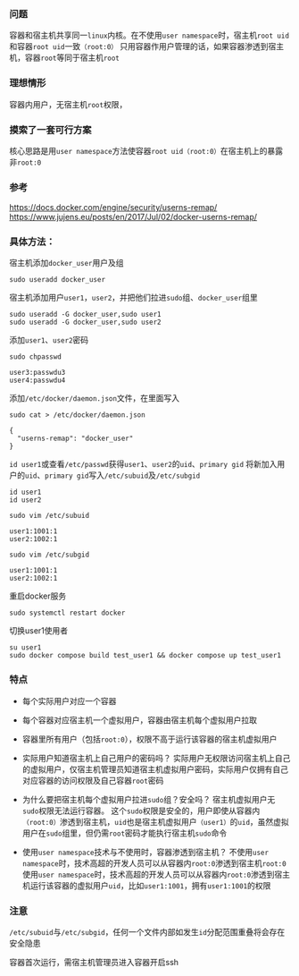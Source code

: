 ### 问题
容器和宿主机共享同一`linux`内核。在不使用`user namespace`时，宿主机`root uid`和容器`root uid`一致`（root:0）`
只用容器作用户管理的话，如果容器渗透到宿主机，容器`root`等同于宿主机`root`

### 理想情形
容器内用户，无宿主机`root`权限，

### 摸索了一套可行方案
核心思路是用`user namespace`方法使容器`root uid（root:0）`在宿主机上的暴露非`root:0`

### 参考
https://docs.docker.com/engine/security/userns-remap/
https://www.jujens.eu/posts/en/2017/Jul/02/docker-userns-remap/

### 具体方法：

宿主机添加`docker_user`用户及组

```shell
sudo useradd docker_user
```

宿主机添加用户`user1`，`user2`，并把他们拉进`sudo`组、`docker_user`组里

```shell
sudo useradd -G docker_user,sudo user1
sudo useradd -G docker_user,sudo user2
```

添加`user1`、`user2`密码

```shell
sudo chpasswd
```
```
user3:passwdu3
user4:passwdu4
```


添加`/etc/docker/daemon.json`文件，在里面写入

```shell
sudo cat > /etc/docker/daemon.json
```

```
{
  "userns-remap": "docker_user"
}
```


`id user1`或查看`/etc/passwd`获得`user1`、`user2`的`uid`、`primary gid`
将新加入用户的`uid`、`primary gid`写入`/etc/subuid`及`/etc/subgid`

```shell
id user1
id user2
```

```shell
sudo vim /etc/subuid
```

```
user1:1001:1
user2:1002:1
```

```shell
sudo vim /etc/subgid
```

```
user1:1001:1
user2:1002:1
```

重启docker服务

```shell
sudo systemctl restart docker
```

切换user1使用者

```shell
su user1
sudo docker compose build test_user1 && docker compose up test_user1
```

### 特点

- 每个实际用户对应一个容器
- 每个容器对应宿主机一个虚拟用户，容器由宿主机每个虚拟用户拉取
- 容器里所有用户（包括`root:0`），权限不高于运行该容器的宿主机虚拟用户


- 实际用户知道宿主机上自己用户的密码吗？
实际用户无权限访问宿主机上自己的虚拟用户，仅宿主机管理员知道宿主机虚拟用户密码，实际用户仅拥有自己对应容器的访问权限及自己容器`root`密码

- 为什么要把宿主机每个虚拟用户拉进`sudo`组？安全吗？
宿主机虚拟用户无`sudo`权限无法运行容器。
这个`sudo`权限是安全的，用户即使从容器内`（root:0）`渗透到宿主机，`uid`也是宿主机虚拟用户`（user1）`的`uid`，虽然虚拟用户在`sudo`组里，但仍需`root`密码才能执行宿主机`sudo`命令

- 使用`user namespace`技术与不使用时，容器渗透到宿主机？
不使用`user namespace`时，技术高超的开发人员可以从容器内`root:0`渗透到宿主机`root:0`
使用`user namespace`时，技术高超的开发人员可以从容器内`root:0`渗透到宿主机运行该容器的虚拟用户`uid`，比如`user1:1001`，拥有`user1:1001`的权限

### 注意

`/etc/subuid`与`/etc/subgid`，任何一个文件内部如发生`id`分配范围重叠将会存在安全隐患

容器首次运行，需宿主机管理员进入容器开启ssh
